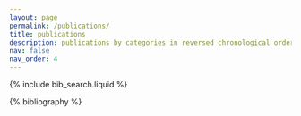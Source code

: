 ```yaml
---
layout: page
permalink: /publications/
title: publications
description: publications by categories in reversed chronological order. generated by jekyll-scholar.
nav: false
nav_order: 4
---
```


<!-- _pages/publications.md -->

<!-- Bibsearch Feature -->

{% include bib_search.liquid %}

<div class="publications">

{% bibliography %}

</div>
